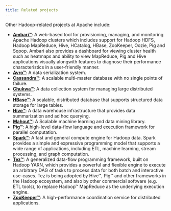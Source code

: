 ```yaml
---
title: Related projects
---
```

<!---
  Licensed under the Apache License, Version 2.0 (the "License");
  you may not use this file except in compliance with the License.
  You may obtain a copy of the License at

   http://www.apache.org/licenses/LICENSE-2.0

  Unless required by applicable law or agreed to in writing, software
  distributed under the License is distributed on an "AS IS" BASIS,
  WITHOUT WARRANTIES OR CONDITIONS OF ANY KIND, either express or implied.
  See the License for the specific language governing permissions and
  limitations under the License. See accompanying LICENSE file.
-->

Other Hadoop-related projects at Apache include:

-   [**Ambari™**](https://apache.ambari.org): A web-based tool for provisioning,
    managing, and monitoring Apache Hadoop clusters which includes
    support for Hadoop HDFS, Hadoop MapReduce, Hive, HCatalog, HBase,
    ZooKeeper, Oozie, Pig and Sqoop. Ambari also provides a dashboard
    for viewing cluster health such as heatmaps and ability to view
    MapReduce, Pig and Hive applications visually alongwith features to
    diagnose their performance characteristics in a user-friendly
    manner.
-   [**Avro™**](https://avro.apache.org): A data serialization system.
-   [**Cassandra™**](https://cassandra.apache.org/): A scalable multi-master database
    with no single points of failure.
-   [**Chukwa™**](https://chukwa.apache.org/): A data collection system for managing
    large distributed systems.
-   [**HBase™**](https://hbase.apache.org/): A scalable, distributed database that
    supports structured data storage for large tables.
-   [**Hive™**](https://hive.apache.org/): A data warehouse infrastructure that provides
    data summarization and ad hoc querying.
-   [**Mahout™**](https://mahout.apache.org/): A Scalable machine learning and data
    mining library.
-   [**Pig™**](https://pig.apache.org): A high-level data-flow language and execution
    framework for parallel computation.
-   [**Spark™**](https://spark.apache.org): A fast and general compute engine for
    Hadoop data. Spark provides a simple and expressive programming
    model that supports a wide range of applications, including ETL,
    machine learning, stream processing, and graph computation.
-   [**Tez™**](https://tez.apache.org): A generalized data-flow programming framework,
    built on Hadoop YARN, which provides a powerful and flexible engine
    to execute an arbitrary DAG of tasks to process data for both batch
    and interactive use-cases. Tez is being adopted by Hive™, Pig™ and
    other frameworks in the Hadoop ecosystem, and also by other
    commercial software (e.g. ETL tools), to replace Hadoop™ MapReduce
    as the underlying execution engine.
-   [**ZooKeeper™**](https://zookeeper.apache.org): A high-performance coordination
    service for distributed applications.
